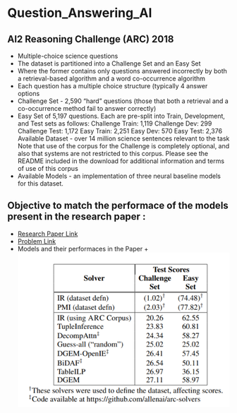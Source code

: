 # Question_Answering_AI
## AI2 Reasoning Challenge (ARC) 2018 

+ Multiple-choice science questions
+ The dataset is partitioned into a Challenge Set and an Easy Set 
+ Where the former contains only questions answered incorrectly by both a retrieval-based algorithm and a word co-occurrence algorithm 
+ Each question has a multiple choice structure (typically 4 answer options 
+ Challenge Set  - 2,590 “hard” questions (those that both a retrieval and a co-occurrence method fail to answer correctly)  
+ Easy Set of 5,197 questions. Each are pre-split into Train, Development, and Test sets as follows: Challenge Train: 1,119 Challenge Dev: 299 Challenge Test: 1,172 Easy Train: 2,251 Easy Dev: 570 Easy Test: 2,376 Available Dataset - over 14 million science sentences relevant to the task Note that use of the corpus for the Challenge is completely optional, and also that systems are not restricted to this corpus. Please see the README included in the download for additional information and terms of use of this corpus 
+ Available Models - an implementation of three neural baseline models for this dataset.


## Objective to match the performace of the models present in the research paper : 
+ [Research Paper Link](https://arxiv.org/pdf/1803.05457.pdf)
+ [Problem Link](https://allenai.org/data/arc)
+ Models and their performaces in the Paper
+![alt text](ResearchPaper_model_performance.PNG "Logo Title Text 1")

